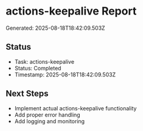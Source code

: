 # actions-keepalive Report

Generated: 2025-08-18T18:42:09.503Z

## Status
- Task: actions-keepalive
- Status: Completed
- Timestamp: 2025-08-18T18:42:09.503Z

## Next Steps
- Implement actual actions-keepalive functionality
- Add proper error handling
- Add logging and monitoring
